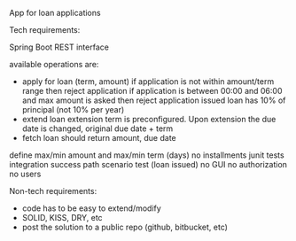 App for loan applications

Tech requirements:

Spring Boot REST interface

available operations are:

* apply for loan (term, amount)
  if application is not within amount/term range then reject application if application is between 00:00 and 06:00 and
  max amount is asked then reject application issued loan has 10% of principal (not 10% per year)
* extend loan extension term is preconfigured. Upon extension the due date is changed, original due date + term
* fetch loan should return amount, due date

define max/min amount and max/min term (days)
no installments junit tests integration success path scenario test (loan issued)
no GUI no authorization no users

Non-tech requirements:

* code has to be easy to extend/modify
* SOLID, KISS, DRY, etc
* post the solution to a public repo (github, bitbucket, etc)
